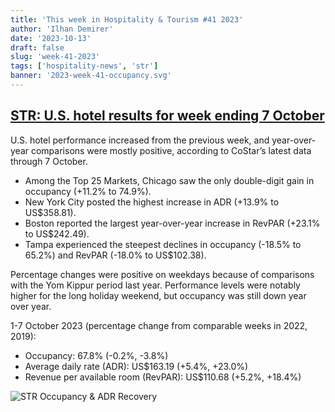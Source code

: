 ```yaml
---
title: 'This week in Hospitality & Tourism #41 2023'
author: 'Ilhan Demirer'
date: '2023-10-13'
draft: false
slug: 'week-41-2023'
tags: ['hospitality-news', 'str']
banner: '2023-week-41-occupancy.svg'
---
```


## [STR: U.S. hotel results for week ending 7 October](https://str.com/press-release/us-hotel-results-week-ending-7-october)

U.S. hotel performance increased from the previous week, and year-over-year comparisons were mostly positive, according to CoStar’s latest data through 7 October.

- Among the Top 25 Markets, Chicago saw the only double-digit gain in occupancy (+11.2% to 74.9%).
- New York City posted the highest increase in ADR (+13.9% to US$358.81).
- Boston reported the largest year-over-year increase in RevPAR (+23.1% to US$242.49).
- Tampa experienced the steepest declines in occupancy (-18.5% to 65.2%) and RevPAR (-18.0% to US$102.38).

Percentage changes were positive on weekdays because of comparisons with the Yom Kippur period last year. Performance levels were notably higher for the long holiday weekend, but occupancy was still down year over year.

1-7 October 2023 (percentage change from comparable weeks in 2022, 2019):

- Occupancy: 67.8% (-0.2%, -3.8%)
- Average daily rate (ADR): US$163.19 (+5.4%, +23.0%)
- Revenue per available room (RevPAR): US$110.68 (+5.2%, +18.4%)

![STR Occupancy & ADR Recovery](/images/blogimages/2023-week-41-occupancy.svg)
